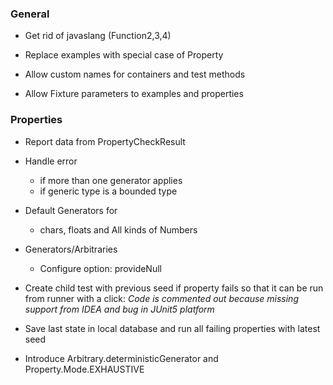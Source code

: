 ### General

- Get rid of javaslang (Function2,3,4)

- Replace examples with special case of Property

- Allow custom names for containers and test methods
- Allow Fixture parameters to examples and properties


### Properties

- Report data from PropertyCheckResult
- Handle error 
  - if more than one generator applies
  - if generic type is a bounded type
- Default Generators for
  - chars, floats and All kinds of Numbers
- Generators/Arbitraries
  - Configure option: provideNull
- Create child test with previous seed if property fails so that it can be run from runner with a click:
  _Code is commented out because missing support from IDEA and bug in JUnit5 platform_

- Save last state in local database and run all failing properties with 
  latest seed

- Introduce Arbitrary.deterministicGenerator and Property.Mode.EXHAUSTIVE
